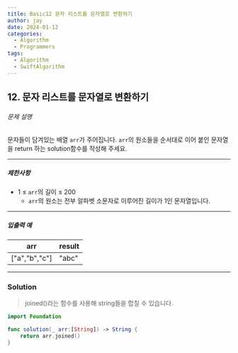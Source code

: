 ```yaml
---
title: Basic12 문자 리스트를 문자열로 변환하기
author: jay
date: 2024-01-12
categories:
  - Algorithm
  - Programmers
tags:
  - Algorithm
  - SwiftAlgorithm
---
```

## 12. 문자 리스트를 문자열로 변환하기

###### 문제 설명

문자들이 담겨있는 배열 `arr`가 주어집니다. `arr`의 원소들을 순서대로 이어 붙인 문자열을 return 하는 solution함수를 작성해 주세요.

---

##### 제한사항

- 1 ≤ `arr`의 길이 ≤ 200
    - `arr`의 원소는 전부 알파벳 소문자로 이루어진 길이가 1인 문자열입니다.

---

##### 입출력 예

|arr|result|
|---|---|
|["a","b","c"]|"abc"|

---

### Solution

> joined()라는 함수를 사용해 string들을 합칠 수 있습니다.

```swift
import Foundation

func solution(_ arr:[String]) -> String {
    return arr.joined()
}
```